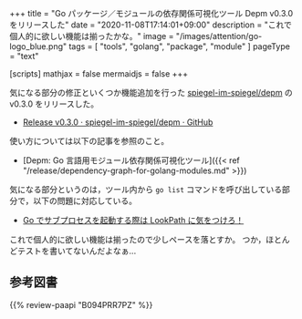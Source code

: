 +++
title = "Go パッケージ／モジュールの依存関係可視化ツール Depm v0.3.0 をリリースした"
date =  "2020-11-08T17:14:01+09:00"
description = "これで個人的に欲しい機能は揃ったかな。"
image = "/images/attention/go-logo_blue.png"
tags  = [ "tools", "golang", "package", "module" ]
pageType = "text"

[scripts]
  mathjax = false
  mermaidjs = false
+++

気になる部分の修正といくつか機能追加を行った [spiegel-im-spiegel/depm][depm] の v0.3.0 をリリースした。

- [Release v0.3.0 · spiegel-im-spiegel/depm · GitHub](https://github.com/spiegel-im-spiegel/depm/releases/tag/v0.3.0)

使い方については以下の記事を参照のこと。

- [Depm: Go 言語用モジュール依存関係可視化ツール]({{< ref "/release/dependency-graph-for-golang-modules.md" >}})

気になる部分というのは，ツール内から `go list` コマンドを呼び出している部分で，以下の問題に対応している。

- [Go でサブプロセスを起動する際は LookPath に気をつけろ！](https://zenn.dev/spiegel/articles/20201107-lookpath-by-golang)

これで個人的に欲しい機能は揃ったので少しペースを落とすか。
つか，ほとんどテストを書いてないんだよなぁ...

[Go]: https://golang.org/ "The Go Programming Language"
[depm]: https://github.com/spiegel-im-spiegel/depm "spiegel-im-spiegel/depm: Visualize depndency packages and modules"

## 参考図書

{{% review-paapi "B094PRR7PZ" %}} <!-- プログラミング言語Go -->
